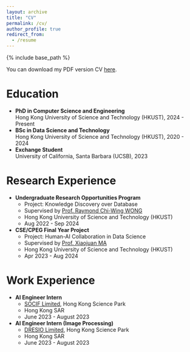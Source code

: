 ```yaml
---
layout: archive
title: "CV"
permalink: /cv/
author_profile: true
redirect_from:
  - /resume
---
```


{% include base_path %}

You can download my PDF version CV [here](http://ust-waylon.github.io/files/cv_09_25.pdf).

Education
======
- **PhD in Computer Science and Engineering**  
  Hong Kong University of Science and Technology (HKUST), 2024 - Present
- **BSc in Data Science and Technology**  
  Hong Kong University of Science and Technology (HKUST), 2020 - 2024
- **Exchange Student**  
  University of California, Santa Barbara (UCSB), 2023

Research Experience
======
* **Undergraduate Research Opportunities Program**
  * Project: Knowledge Discovery over Database
  * Supervised by [Prof. Raymond Chi-Wing WONG](https://cse.hkust.edu.hk/~raywong/)
  * Hong Kong University of Science and Technology (HKUST)
  * Aug 2022 - Sep 2024
* **CSE/CPEG Final Year Project**
  * Project: Human-AI Collaboration in Data Science
  * Supervised by [Prof. Xiaojuan MA ](https://www.cse.ust.hk/~mxj/)
  * Hong Kong University of Science and Technology (HKUST)
  * Apr 2023 - Aug 2024

Work Experience
======
* **AI Engineer Intern**
  * [SOCIF Limited](https://www.socif.co), Hong Kong Science Park
  * Hong Kong SAR
  * June 2023 - August 2023
* **AI Engineer Intern (Image Processing)**
  * [DRESIO Limited](https://www.dresio.io), Hong Kong Science Park 
  * Hong Kong SAR
  * June 2023 - August 2023
